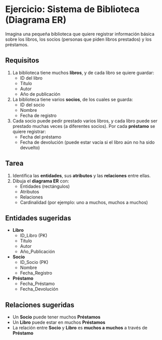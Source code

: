 # Ejercicio: Sistema de Biblioteca (Diagrama ER)

Imagina una pequeña biblioteca que quiere registrar información básica sobre los libros, los socios (personas que piden libros prestados) y los préstamos.

## Requisitos
1. La biblioteca tiene muchos **libros**, y de cada libro se quiere guardar:
   - ID del libro
   - Título
   - Autor
   - Año de publicación
2. La biblioteca tiene varios **socios**, de los cuales se guarda:
   - ID del socio
   - Nombre
   - Fecha de registro
3. Cada socio puede pedir prestado varios libros, y cada libro puede ser prestado muchas veces (a diferentes socios). Por cada **préstamo** se quiere registrar:
   - Fecha del préstamo
   - Fecha de devolución (puede estar vacía si el libro aún no ha sido devuelto)
## Tarea
1. Identifica las **entidades**, sus **atributos** y las **relaciones** entre ellas.
2. Dibuja el **diagrama ER** con:
   - Entidades (rectángulos)
   - Atributos
   - Relaciones
   - Cardinalidad (por ejemplo: uno a muchos, muchos a muchos)
## Entidades sugeridas
- **Libro**
  - ID_Libro (PK)
  - Título
  - Autor
  - Año_Publicación
- **Socio**
  - ID_Socio (PK)
  - Nombre
  - Fecha_Registro
- **Préstamo**
  - Fecha_Préstamo
  - Fecha_Devolución
## Relaciones sugeridas
- Un **Socio** puede tener muchos **Préstamos**
- Un **Libro** puede estar en muchos **Préstamos**
- La relación entre **Socio** y **Libro** es **muchos a muchos** a través de **Préstamo**

